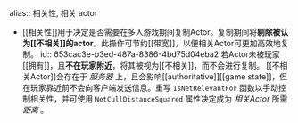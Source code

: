 alias:: 相关性, 相关 actor

- [[相关性]]用于决定是否需要在多人游戏期间复制Actor。复制期间将**剔除被认为[[不相关]]的actor**。此操作可节约[[带宽]]，以便相关Actor可更加高效地复制。
  id:: 653cac3e-b3ed-487a-8386-4bd75d04eba2
  若Actor未被玩家[[拥有]]，且**不在玩家附近**，将其被视为[[不相关]]，而不会进行复制。
  [[不相关Actor]]会存在于 *服务器* 上，且会影响[[authoritative]][[game state]]，但在玩家靠近前不会向客户端发送信息。重写 `IsNetRelevantFor` 函数以手动控制相关性，并可使用 `NetCullDistanceSquared` 属性决定成为 *相关Actor* 所需 *距离* 。